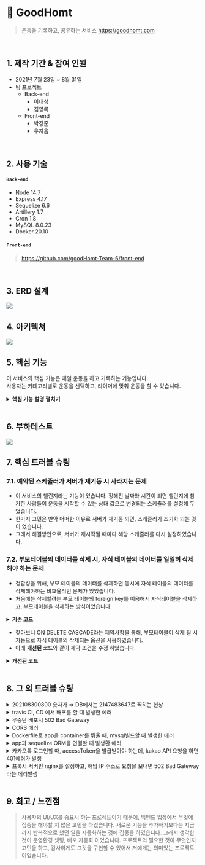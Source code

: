 # :pushpin: GoodHomt
>운동을 기록하고, 공유하는 서비스
>https://goodhomt.com

</br>

## 1. 제작 기간 & 참여 인원
- 2021년 7월 23일 ~ 8월 31일
- 팀 프로젝트
  - Back-end
    - 이대성  
    - 김영록
  - Front-end
    - 박경준
    - 우지음
  
</br>

## 2. 사용 기술
#### `Back-end`
  - Node 14.7
  - Express 4.17
  - Sequelize 6.6
  - Artillery 1.7
  - Cron 1.8
  - MySQL 8.0.23
  - Docker 20.10
  
#### `Front-end`
  >https://github.com/goodHomt-Team-6/front-end

</br>

## 3. ERD 설계
![](https://user-images.githubusercontent.com/47413926/131307950-2b43afbd-6c33-4b9f-8f7a-8a80b54affd3.png)

## 4. 아키텍쳐
![](https://user-images.githubusercontent.com/47413926/131871476-9f0b9738-df0a-4dda-83fa-b52ae3ae013e.png)

## 5. 핵심 기능
이 서비스의 핵심 기능은 매일 운동을 하고 기록하는 기능입니다.  
사용자는 카테고리별로 운동을 선택하고, 타이머에 맞춰 운동을 할 수 있습니다.

<details>
<summary><b>핵심 기능 설명 펼치기</b></summary>
<div markdown="1">

### 5.1. 동적인 검색조건을 가진 검색 API

- **검색조건 동적 할당** :pushpin: [코드 확인](https://github.com/DaeseongLee/node_health/blob/main/src/controllers/routines.js#L19)
  - 프론트에서 보내주는 검색조건을 확인합니다.
  - 조건에 맞는 쿼리의 where 조건 문을 동적으로 할당합니다.

- **조회된 데이터 캐싱** :pushpin: [코드 확인](https://github.com/DaeseongLee/node_health/blob/main/src/controllers/routines.js#L39)
  - 한번 조회 된 조건으로 검색된 데이터를 캐싱 해 둬서, 다음 조회 시 DB에 접속 하지 않도록 합니다.

### 5.2. 기존에 있던 루틴과 값을 비교하여, 새롭게 수정 또는 삭제

- **기존 루틴과 비교 후 수정** :pushpin: [코드 확인](https://github.com/DaeseongLee/node_health/blob/main/src/controllers/routines.js#L271)
  - 사용자가 한번에 요청으로, 기존의 루틴과 비교하여 삭제하거나 수정하는 기능입니다.

### 5.3. Challenge Scheduler

- **챌린지 시작** :pushpin: [코드 확인](https://github.com/DaeseongLee/node_health/blob/main/src/utils/schedule.js#L6)
  - 앞으로 있을 챌린지 시작 시간을 미리 예약합니다. 
  - 현재 schedule 관리해주는 모듈 중에 가장 많이 사용하는 cron을 사용하였습니다.
  

- **챌린지 끝** :pushpin: [코드 확인](https://github.com/DaeseongLee/node_health/blob/main/src/utils/schedule.js#L40)
  - 챌린지가 시작되고, 챌린지 수행시간이 지나면 챌린지의 끝을 DB에 알려 줍니다.
  
</div>
</details>

</br>

## 6. 부하테스트
![](https://user-images.githubusercontent.com/47413926/131869977-4ff8e345-849f-4642-bd6f-f26ff2db7c09.png)

## 7. 핵심 트러블 슈팅
### 7.1. 예약된 스케쥴러가 서버가 재기동 시 사라지는 문제
- 이 서비스의 챌린지라는 기능이 있습니다. 정해진 날짜와 시간이 되면 챌린지에 참가한 사람들이 운동을 시작할 수 있는 상태 값으로 변경되는 스케쥴러를 설정해 두었습니다.
- 한가지 고민은 만약 어떠한 이유로 서버가 재기동 되면, 스케쥴러가 초기화 되는 것이 었습니다.
- 그래서 해결방안으로, 서버가 재시작될 때마다 해당 스케쥴러를 다시 설정하였습니다.


### 7.2. 부모테이블의 데이터를 삭제 시, 자식 테이블의 데이터를 일일히 삭제해야 하는 문제
- 정합성을 위해, 부모 테이블의 데이터를 삭제하면 동시에 자식 테이블의 데이터를 삭제해야하는 비효율적인 문제가 있었습니다.
- 처음에는 삭제할려는 부모 테이블의 foreign key를 이용해서 자식테이블을 삭제하고, 부모테이블을 삭제하는 방식이었습니다.

<details>
<summary><b>기존 코드</b></summary>
<div markdown="1">

~~~jsx
    //부모테이블 조회
    const routine = await Routine.findOne({
      where: { id: routineId },
    });

    //부모테이블의 id로 자식 테이블 조회
    const routine_exercise = await Routine_Exercise.findOne({
      where: { routineId: routine.id },
    });

    //자식 테이블의 자식테이블 삭제
    await Set.destroy({
      where: { routineExerciseId: routine_exercise.id }
    });

    //자식 테이블 삭제
    await Routine_Exercise.destroy({
      where: { routineExerciseId: routine_exercise.id }
     });
    
    //부모 테이블 조회
    await Routine.destroy({
      where: { routineExerciseId: routine_exercise.id }
     });
~~~
</div>
</details>

- 찾아보니 ON DELETE CASCADE라는 제약사항을 통해, 부모테이블이 삭제 될 시 자동으로 자식 테이블의 삭제되는 옵션을 사용하였습니다.
- 아래 **개선된 코드**와 같이 제약 조건을 수정 하였습니다.

<details>
<summary><b>개선된 코드</b></summary>
<div markdown="1">

~~~jsx

//sequelize 설정 변경
db.Routine_Exercise.belongsTo(db.Routine, {
      foreignKey: 'routineId',
      targetKey: 'id',
      onDelete: 'CASCADE',
    });

//mysql 제약조건 변경
ALTER TABLE `node_health`.`routine_exercise` ADD CONSTRAINT FOREIGN KEY (routineId) REFERENCES routine(id) ON DELETE CASCADE;
ALTER TABLE `node_health`.`set` ADD CONSTRAINT FOREIGN KEY (routineExerciseId) REFERENCES `node_health`.`routine_exercise`(id) ON DELETE CASCADE;
~~~

</div>
</details>

</br>

## 8. 그 외 트러블 슈팅
<details>
<summary>202108300800 숫자가 ⇒ DB에서는 2147483647로 찍히는 현상</summary>
<div markdown="1">

- 원인: Mysql에서 INT의 최대값이 넘어서 최대값인 2147483647 찍어주는 현상
- 해결: challengeDateTime 타입을 BIGINT로 바꿈

</div>
</details>

<details>
<summary>travis CI, CD 에서 배포를 할 때 발생한 에러 </summary>
<div markdown="1">

  ```jsx
    //에러메세지
    The deployment failed because no instances were found for your deployment group.
Check your deployment group settings to make sure the tags for your Amazon 
EC2 instances or Auto Scaling groups correctly identify the instances you want 
to deploy to, and then try again.

  ```
  - 원인: CodeDeploy 환경구성에 Amazon EC2 인스턴스 설정을 잘못함
  - 해결 codeDeploy와 맞는 ec2에 태그 설정
  
</div>
</details>

<details>
<summary>무중단 배포시 502 Bad Gateway </summary>
<div markdown="1">
  
  - 원인: fail_timeout보다 app서버가 늦게 빌드 되서 떨어지는 원인.
  - 해결: fail_timeout의 시간을 늘려줌.
  
</div>
</details>

<details>
<summary> CORS 에러 </summary>
<div markdown="1">
  
   ```jsx
    //에러메세지
    Access To XMLHttpRequest at 'https://www.kingstar.shop/auth/kakaoLogin' from origin 'https://goodhomt.com' has been blocked by CORS policy: 
    Response to preflight request doesn't pass access control check: The 'Access-Control-Allow-Origin' header contains multiple 
    valu '*, *', but only one is allowed.

  ```
  - 원인: proxy 서버인 nginx에서도 cors설정을 해주고, node 서버에서도 cors설정을 해서 중복된 cors설정으로 인해 발생한 오류
  - 해결: nginx의 cors설정제거
  
</div>
</details>
    
<details>
<summary> Dockerfile로 app을 container를 뛰울 때, mysql빌드할 때 발생한 에러 </summary>
<div markdown="1">

  - 원인: 파일을 읽을 수 있는 권한이 없어서 발생한 문제
  - 해결: sudo chmod 755 -R .  권한을 주어서 해결
   
</div>
</details>    

<details>
<summary> app과 sequelize ORM을 연결할 때 발생환 에러</summary>
<div markdown="1">

  ```jsx
    //에러메세지
   User.hasMany called with something that's not a subclass of Sequelize.Model

  ``` 
  - 원인: 관계를 맺은 모델을 찾을 수 없어서 발생한 에러
  - 해결: 관계 맺은 모델을 import 해오도록 설정
   
</div>
</details>    

<details>
<summary> 카카오톡 로그인할 때, accessToken을 발급받아야 하는데, kakao API 요청을 하면 401에러가 발생</summary>
<div markdown="1">

  - 원인: API를 사용하여 토큰을 받을 권한이 없어서 발생한 문제
  - 해결: 카카오톡 API 설정에서 허용 IP 주소를 입력해서 해결
        
</div>
</details>  
    
<details>
<summary>프록시 서버인 nginx를 설정하고, 해당 IP 주소로 요청을 보내면 502 Bad Gateway라는 에러발생</summary>
<div markdown="1">

  - nginx에서 잘못된 경로로 redirect 보내기 때문에 발생한 원인
  - nginx에서 정상적인 경로를 찾을 수 있도록 nginx.conf 파일안에서 경로 수정.
        
</div>
</details> 
    
</br>

## 9. 회고 / 느낀점
> 사용자의 UI/UX를 중요시 하는 프로젝트이기 때문에, 백엔드 입장에서 무엇에 집중을 해야할 지 많은 고민을 하였습니다. 새로운 기능을 추가하기보다는 지금까지 반복적으로 했던 일을 자동화하는 것에 집중을 하였습니다. 그래서 생각한 것이 운영환경 셋팅, 배포 자동화 이었습니다. 프로젝트의 필요한 것이 무엇인지 고민을 하고, 감사하게도 그것을 구현할 수 있어서 저에게는 의미있는 프로젝트이었습니다. 